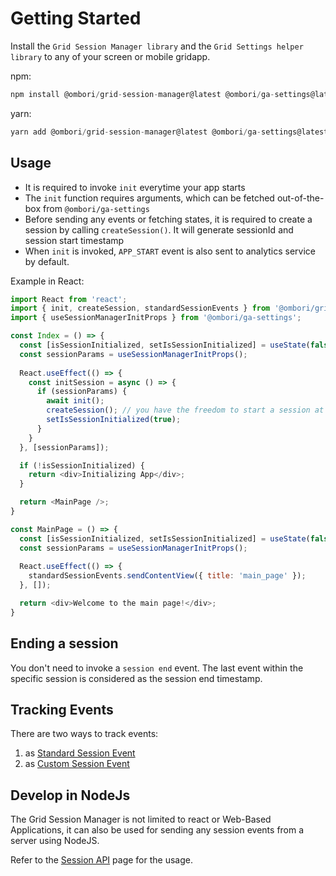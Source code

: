 # Getting Started
Install the `Grid Session Manager library` and the `Grid Settings helper library` to any of your screen or mobile gridapp.

npm:
```js
npm install @ombori/grid-session-manager@latest @ombori/ga-settings@latest 
```

yarn:
```js
yarn add @ombori/grid-session-manager@latest @ombori/ga-settings@latest 
```

## Usage
- It is required to invoke `init` everytime your app starts
- The `init` function requires arguments, which can be fetched out-of-the-box from `@ombori/ga-settings`
- Before sending any events or fetching states, it is required to create a session by calling `createSession()`. It will generate sessionId and session start timestamp
- When `init` is invoked, `APP_START` event is also sent to analytics service by default.


Example in React:
```js
import React from 'react';
import { init, createSession, standardSessionEvents } from '@ombori/grid-session-manager';
import { useSessionManagerInitProps } from '@ombori/ga-settings';

const Index = () => {
  const [isSessionInitialized, setIsSessionInitialized] = useState(false);
  const sessionParams = useSessionManagerInitProps();
  
  React.useEffect(() => {
    const initSession = async () => {
      if (sessionParams) {
        await init();
        createSession(); // you have the freedom to start a session at any point in your app
        setIsSessionInitialized(true);
      }
    }
  }, [sessionParams]);

  if (!isSessionInitialized) {
    return <div>Initializing App</div>;
  }

  return <MainPage />;
}

const MainPage = () => {
  const [isSessionInitialized, setIsSessionInitialized] = useState(false);
  const sessionParams = useSessionManagerInitProps();
  
  React.useEffect(() => {
    standardSessionEvents.sendContentView({ title: 'main_page' });
  }, []);

  return <div>Welcome to the main page!</div>;
}
```

## Ending a session
You don't need to invoke a `session end` event. The last event within the specific session is considered as the session end timestamp.


## Tracking Events
There are two ways to track events:

1. as [Standard Session Event](/session-manager/standard-session-events)
2. as [Custom Session Event](/session-manager/main-functions?id=track-event)

## Develop in NodeJs
The Grid Session Manager is not limited to react or Web-Based Applications, it can also be used for sending any session events from a server using NodeJS.

Refer to the [Session API](/session-manager/session-api) page for the usage.
